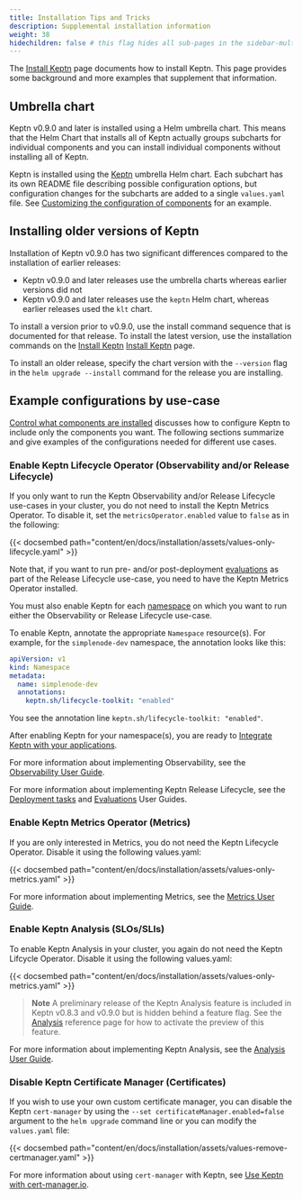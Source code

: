 ```yaml
---
title: Installation Tips and Tricks
description: Supplemental installation information
weight: 38
hidechildren: false # this flag hides all sub-pages in the sidebar-multicard.html
--- 
```


The
[Install Keptn](_index.md)
page documents how to install Keptn.
This page provides some background and more examples
that supplement that information.

## Umbrella chart

Keptn v0.9.0 and later is installed using a Helm umbrella chart.
This means that the Helm Chart that installs all of Keptn
actually groups subcharts for individual components
and you can install individual components
without installing all of Keptn.

Keptn is installed using the
[Keptn](https://github.com/keptn/lifecycle-toolkit-charts/blob/main/charts/keptn)
umbrella Helm chart.
Each subchart has its own README file describing possible configuration options,
but configuration changes for the subcharts are added to a single `values.yaml` file.
See
[Customizing the configuration of components](_index.md#customizing-the-configuration-of-components)
for an example.

## Installing older versions of Keptn

Installation of Keptn v0.9.0 has two significant differences
compared to the installation of earlier releases:

* Keptn v0.9.0 and later releases use
  the umbrella charts whereas earlier versions did not
* Keptn v0.9.0 and later releases use
  the `keptn` Helm chart, whereas earlier
  releases used the `klt` chart.

To install a version prior to v0.9.0,
use the install command sequence that is documented for that release.
To install the latest version, use the installation commands on the
[Install Keptn](_index.md#basic-installation)
[Install Keptn](_index.md#basic-installation)
page.

To install an older release,
specify the chart version with the `--version` flag
in the `helm upgrade --install` command for the release you are installing.

## Example configurations by use-case

[Control what components are installed](_index.md#customizing-the-configuration-of-components)
discusses how to configure Keptn to include only the components you want.
The following sections summarize and give examples
of the configurations needed for different use cases.

### Enable Keptn Lifecycle Operator (Observability and/or Release Lifecycle)

If you only want to run the Keptn Observability
and/or Release Lifecycle use-cases in your cluster,
you do not need to install the Keptn Metrics Operator.
To disable it, set the `metricsOperator.enabled` value
to `false` as in the following:

{{< docsembed path="content/en/docs/installation/assets/values-only-lifecycle.yaml" >}}

Note that, if you want to run pre- and/or post-deployment
[evaluations](../guides/evaluations.md)
as part of the Release Lifecycle use-case,
you need to have the Keptn Metrics Operator installed.

You must also enable Keptn for each
[namespace](https://kubernetes.io/docs/concepts/overview/working-with-objects/namespaces/)
on which you want to run either
the Observability or Release Lifecycle use-case.

To enable Keptn, annotate the appropriate `Namespace` resource(s).
For example, for the `simplenode-dev` namespace,
the annotation looks like this:

```yaml
apiVersion: v1
kind: Namespace
metadata:
  name: simplenode-dev
  annotations:
    keptn.sh/lifecycle-toolkit: "enabled"
```

You see the annotation line `keptn.sh/lifecycle-toolkit: "enabled"`.

After enabling Keptn for your namespace(s),
you are ready to
[Integrate Keptn with your applications](../guides/integrate.md).

For more information about implementing Observability, see the
[Observability User Guide](../guides/otel.md).

For more information about implementing Keptn Release Lifecycle, see the
[Deployment tasks](../guides/tasks.md)
and
[Evaluations](../guides/evaluations.md)
User Guides.

### Enable Keptn Metrics Operator (Metrics)

If you are only interested in Metrics,
you do not need the Keptn Lifecycle Operator.
Disable it using the following values.yaml:

{{< docsembed path="content/en/docs/installation/assets/values-only-metrics.yaml" >}}

For more information about implementing Metrics, see the
[Metrics User Guide](../guides/evaluatemetrics.md).

### Enable Keptn Analysis (SLOs/SLIs)

To enable Keptn Analysis in your cluster,
you again do not need the Keptn Lifcycle Operator.
Disable it using the following values.yaml:

{{< docsembed path="content/en/docs/installation/assets/values-only-metrics.yaml" >}}

> **Note** A preliminary release of the Keptn Analysis feature
  is included in Keptn v0.8.3 and v0.9.0 but is hidden behind a feature flag.
  See the
  [Analysis](../reference/crd-reference/analysis.md/#differences-between-versions)
  reference page for how to activate the preview of this feature.
>

For more information about implementing Keptn Analysis, see the
[Analysis User Guide](../guides/slo.md).

### Disable Keptn Certificate Manager (Certificates)

If you wish to use your own custom certificate manager,
you can disable the Keptn `cert-manager` by using the
`--set certificateManager.enabled=false` argument
to the `helm upgrade` command line
or you can modify the `values.yaml` file:

{{< docsembed path="content/en/docs/installation/assets/values-remove-certmanager.yaml" >}}

For more information about using `cert-manager` with Keptn, see
[Use Keptn with cert-manager.io](./configuration/cert-manager.md).
